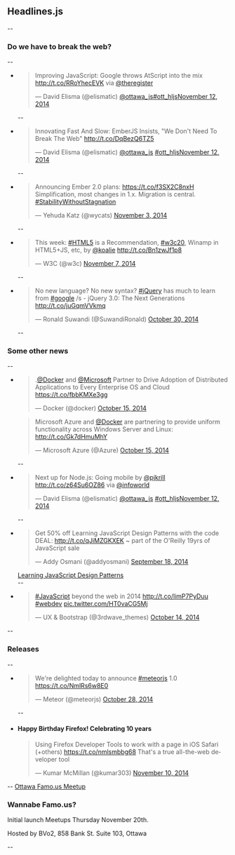 <h2>Headlines.js</h2>
--
<h3>Do we have to break the web?</h3>
--
<ul>
	<li>
		<blockquote class="twitter-tweet" lang="en"><p>Improving JavaScript: Google throws AtScript into the mix <a href="http://t.co/RRoYhecEVK">http://t.co/RRoYhecEVK</a> via <a href="https://twitter.com/TheRegister">@theregister</a></p>&mdash; David Elisma (@elismatic) <a href="https://twitter.com/ottawa_js">@ottawa_js</a><a href="https://twitter.com/hashtag/ott_hljs?src=hash">#ott_hljs</a><a href="https://twitter.com/elismatic/status/532588574105821184">November 12, 2014</a></blockquote>
<script async src="//platform.twitter.com/widgets.js" charset="utf-8"></script>
	</li>
--
	<li>
		<blockquote class="twitter-tweet" lang="en"><p>Innovating Fast And Slow: EmberJS Insists, &quot;We Don&#39;t Need To Break The Web&quot; <a href="http://t.co/DqBezQ6TZ5">http://t.co/DqBezQ6TZ5</a></p>&mdash; David Elisma (@elismatic) <a href="https://twitter.com/ottawa_js">@ottawa_js</a> <a href="https://twitter.com/hashtag/ott_hljs?src=hash">#ott_hljs</a><a href="https://twitter.com/elismatic/status/532589408948457472">November 12, 2014</a></blockquote>
<script async src="//platform.twitter.com/widgets.js" charset="utf-8"></script>
	</li>
--
	<li>
		<blockquote class="twitter-tweet" lang="en"><p>Announcing Ember 2.0 plans: <a href="https://t.co/f3SX2C8nxH">https://t.co/f3SX2C8nxH</a> Simplification, most changes in 1.x. Migration is central. <a href="https://twitter.com/hashtag/StabilityWithoutStagnation?src=hash">#StabilityWithoutStagnation</a></p>&mdash; Yehuda Katz (@wycats) <a href="https://twitter.com/wycats/status/529318122994798592">November 3, 2014</a></blockquote>
<script async src="//platform.twitter.com/widgets.js" charset="utf-8"></script>
	</li>
--
	<li>
		<blockquote class="twitter-tweet" lang="en"><p>This week: <a href="https://twitter.com/hashtag/HTML5?src=hash">#HTML5</a> is a Recommendation, <a href="https://twitter.com/hashtag/w3c20?src=hash">#w3c20</a>, Winamp in HTML5+JS, etc, by <a href="https://twitter.com/koalie">@koalie</a> <a href="http://t.co/Bn1zwJf1p8">http://t.co/Bn1zwJf1p8</a></p>&mdash; W3C (@w3c) <a href="https://twitter.com/w3c/status/530739098123001856">November 7, 2014</a></blockquote>
<script async src="//platform.twitter.com/widgets.js" charset="utf-8"></script>
	</li>
--
	<li>
		<blockquote class="twitter-tweet" lang="en"><p>No new language? No new syntax? <a href="https://twitter.com/hashtag/jQuery?src=hash">#jQuery</a> has much to learn from <a href="https://twitter.com/hashtag/google?src=hash">#google</a> /s - jQuery 3.0: The Next Generations <a href="http://t.co/juGqmVVkmq">http://t.co/juGqmVVkmq</a></p>&mdash; Ronald Suwandi (@SuwandiRonald) <a href="https://twitter.com/SuwandiRonald/status/527696123851714560">October 30, 2014</a></blockquote>
<script async src="//platform.twitter.com/widgets.js" charset="utf-8"></script>
	</li>
--
</ul>

<h3>Some other news</h3>
--
<ul>
	<li>
		<blockquote class="twitter-tweet" lang="en"><p>.<a href="https://twitter.com/docker">@Docker</a> and <a href="https://twitter.com/Microsoft">@Microsoft</a> Partner to Drive Adoption of Distributed Applications to Every Enterprise OS and Cloud <a href="https://t.co/fbbKMXe3gg">https://t.co/fbbKMXe3gg</a></p>&mdash; Docker (@docker) <a href="https://twitter.com/docker/status/522372279422836736">October 15, 2014</a></blockquote>
<script async src="//platform.twitter.com/widgets.js" charset="utf-8"></script>
		<blockquote class="twitter-tweet" lang="en"><p>Microsoft Azure and <a href="https://twitter.com/docker">@Docker</a> are partnering to provide uniform functionality across Windows Server and Linux: <a href="http://t.co/Gk7dHmuMhY">http://t.co/Gk7dHmuMhY</a></p>&mdash; Microsoft Azure (@Azure) <a href="https://twitter.com/Azure/status/522410692843175936">October 15, 2014</a></blockquote>
<script async src="//platform.twitter.com/widgets.js" charset="utf-8"></script>
	</li>
--
	<li>
		<blockquote class="twitter-tweet" lang="en"><p>Next up for Node.js: Going mobile by <a href="https://twitter.com/pjkrill">@pjkrill</a> <a href="http://t.co/z64Su6OZ86">http://t.co/z64Su6OZ86</a> via <a href="https://twitter.com/infoworld">@infoworld</a></p>&mdash; David Elisma (@elismatic) <a href="https://twitter.com/ottawa_js">@ottawa_js</a> <a href="https://twitter.com/hashtag/ott_hljs?src=hash">#ott_hljs</a><a href="https://twitter.com/elismatic/status/532607612643049472">November 12, 2014</a></blockquote>
<script async src="//platform.twitter.com/widgets.js" charset="utf-8"></script>
	</li>
--
	<li>
		<blockquote class="twitter-tweet" lang="en"><p>Get 50% off Learning JavaScript Design Patterns with the code DEAL: <a href="http://t.co/qJiMZGKXEK">http://t.co/qJiMZGKXEK</a> ~ part of the O&#39;Reilly 19yrs of JavaScript sale</p>&mdash; Addy Osmani (@addyosmani) <a href="https://twitter.com/addyosmani/status/512730371998240769">September 18, 2014</a></blockquote>
<script async src="//platform.twitter.com/widgets.js" charset="utf-8"></script>
		<a href="http://www.addyosmani.com/resources/essentialjsdesignpatterns/book/" title="Learning JavaScript Design Patterns">Learning JavaScript Design Patterns</a>
	</li>
--
	<li>
		<blockquote class="twitter-tweet" lang="en"><p><a href="https://twitter.com/hashtag/JavaScript?src=hash">#JavaScript</a> beyond the web in 2014 &#10;<a href="http://t.co/limP7PyDuu">http://t.co/limP7PyDuu</a>&#10;<a href="https://twitter.com/hashtag/webdev?src=hash">#webdev</a> <a href="http://t.co/HT0vaCG5Mj">pic.twitter.com/HT0vaCG5Mj</a></p>&mdash; UX &amp; Bootstrap (@3rdwave_themes) <a href="https://twitter.com/3rdwave_themes/status/522152404243218432">October 14, 2014</a></blockquote>
<script async src="//platform.twitter.com/widgets.js" charset="utf-8"></script>
	</li>
	
</ul>
--
<h3>Releases</h3>
--
<ul>
	<li>
		<blockquote class="twitter-tweet" lang="en"><p>We&#39;re delighted today to announce <a href="https://twitter.com/hashtag/meteorjs?src=hash">#meteorjs</a> 1.0 <a href="https://t.co/NmlRs6w8E0">https://t.co/NmlRs6w8E0</a></p>&mdash; Meteor (@meteorjs) <a href="https://twitter.com/meteorjs/status/527172317252968448">October 28, 2014</a></blockquote>
<script async src="//platform.twitter.com/widgets.js" charset="utf-8"></script>
	</li>
--
	<li>
		<h4>Happy Birthday Firefox! Celebrating 10 years</h4>
		<blockquote class="twitter-tweet" lang="en"><p>Using Firefox Developer Tools to work with a page in iOS Safari (+others) <a href="https://t.co/nmlsmbbg68">https://t.co/nmlsmbbg68</a> That&#39;s a true all-the-web developer tool</p>&mdash; Kumar McMillan (@kumar303) <a href="https://twitter.com/kumar303/status/531897900440485889">November 10, 2014</a></blockquote>
<script async src="//platform.twitter.com/widgets.js" charset="utf-8"></script>
	</li>
</ul>

--
[Ottawa Famo.us Meetup](http://www.meetup.com/ottawa-famous)
<h3>Wannabe Famo.us?</h3>
<p>Initial launch Meetups Thursday November 20th.</p>
<p>Hosted by BVo2, 858 Bank St. Suite 103, Ottawa</p>
--
